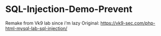 # SQL-Injection-Demo-Prevent
Remake from Vk9 lab since i'm lazy
Original: https://vk9-sec.com/php-html-mysql-lab-sql-injection/
